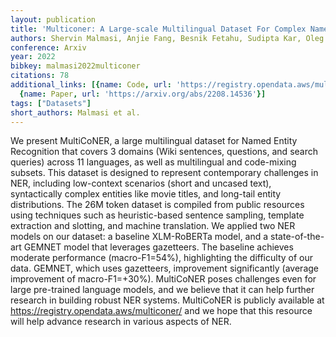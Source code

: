```yaml
---
layout: publication
title: 'Multiconer: A Large-scale Multilingual Dataset For Complex Named Entity Recognition'
authors: Shervin Malmasi, Anjie Fang, Besnik Fetahu, Sudipta Kar, Oleg Rokhlenko
conference: Arxiv
year: 2022
bibkey: malmasi2022multiconer
citations: 78
additional_links: [{name: Code, url: 'https://registry.opendata.aws/multiconer/'},
  {name: Paper, url: 'https://arxiv.org/abs/2208.14536'}]
tags: ["Datasets"]
short_authors: Malmasi et al.
---
```

We present MultiCoNER, a large multilingual dataset for Named Entity
Recognition that covers 3 domains (Wiki sentences, questions, and search
queries) across 11 languages, as well as multilingual and code-mixing subsets.
This dataset is designed to represent contemporary challenges in NER, including
low-context scenarios (short and uncased text), syntactically complex entities
like movie titles, and long-tail entity distributions. The 26M token dataset is
compiled from public resources using techniques such as heuristic-based
sentence sampling, template extraction and slotting, and machine translation.
We applied two NER models on our dataset: a baseline XLM-RoBERTa model, and a
state-of-the-art GEMNET model that leverages gazetteers. The baseline achieves
moderate performance (macro-F1=54%), highlighting the difficulty of our data.
GEMNET, which uses gazetteers, improvement significantly (average improvement
of macro-F1=+30%). MultiCoNER poses challenges even for large pre-trained
language models, and we believe that it can help further research in building
robust NER systems. MultiCoNER is publicly available at
https://registry.opendata.aws/multiconer/ and we hope that this resource will
help advance research in various aspects of NER.